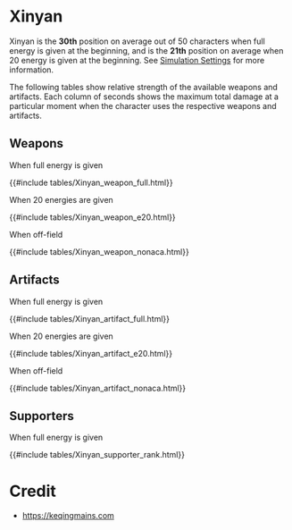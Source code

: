 # Xinyan

Xinyan is the **30th** position on average out of 50
characters when full energy is given at the beginning, and is the
**21th** position on average when 20 energy is given at the
beginning. See [Simulation Settings](./simulation_settings.md) for more
information.

The following tables show relative strength of the available weapons and
artifacts. Each column of seconds shows the maximum total damage at a
particular moment when the character uses the respective weapons and
artifacts.

## Weapons

When full energy is given

{{#include tables/Xinyan_weapon_full.html}}

When 20 energies are given

{{#include tables/Xinyan_weapon_e20.html}}

When off-field

{{#include tables/Xinyan_weapon_nonaca.html}}

## Artifacts

When full energy is given

{{#include tables/Xinyan_artifact_full.html}}

When 20 energies are given

{{#include tables/Xinyan_artifact_e20.html}}

When off-field

{{#include tables/Xinyan_artifact_nonaca.html}}

## Supporters

When full energy is given

{{#include tables/Xinyan_supporter_rank.html}}

# Credit

- <https://keqingmains.com>
